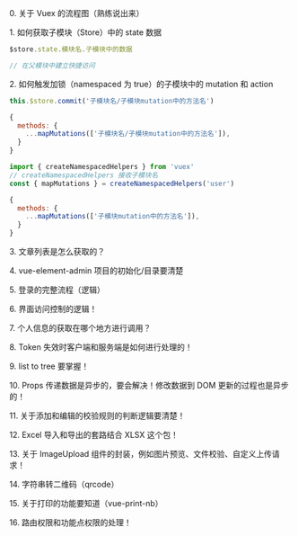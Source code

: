 0\. 关于 Vuex 的流程图（熟练说出来）

1\. 如何获取子模块（Store）中的 state 数据

```js
$store.state.模块名.子模块中的数据
```

```js
// 在父模块中建立快捷访问
```

2\. 如何触发加锁（namespaced 为 true）的子模块中的 mutation 和 action

```js
this.$store.commit('子模块名/子模块mutation中的方法名')
```

```js
{
  methods: {
    ...mapMutations(['子模块名/子模块mutation中的方法名']),
  }
}
```

```js
import { createNamespacedHelpers } from 'vuex'
// createNamespacedHelpers 接收子模块名
const { mapMutations } = createNamespacedHelpers('user')

{
  methods: {
    ...mapMutations(['子模块mutation中的方法名']),
  }
}
```

3\. 文章列表是怎么获取的？

4\. vue-element-admin 项目的初始化/目录要清楚

5\. 登录的完整流程（逻辑）

6\. 界面访问控制的逻辑！

7\. 个人信息的获取在哪个地方进行调用？

8\. Token 失效时客户端和服务端是如何进行处理的！

9\. list to tree 要掌握！

10\. Props 传递数据是异步的，要会解决！修改数据到 DOM 更新的过程也是异步的！

11\. 关于添加和编辑的校验规则的判断逻辑要清楚！

12\. Excel 导入和导出的套路结合 XLSX 这个包！

13\. 关于 ImageUpload 组件的封装，例如图片预览、文件校验、自定义上传请求！

14\. 字符串转二维码（qrcode）

15\. 关于打印的功能要知道（vue-print-nb）

16\. 路由权限和功能点权限的处理！

